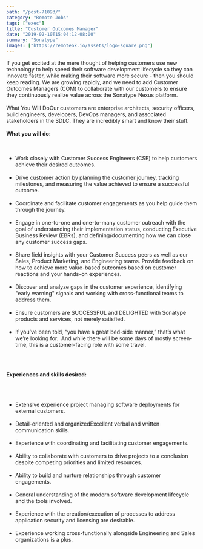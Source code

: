 ```yaml
---
path: "/post-71093/"
category: "Remote Jobs"
tags: ["exec"]
title: "Customer Outcomes Manager"
date: "2019-02-10T15:04:12-08:00"
summary: "Sonatype"
images: ["https://remoteok.io/assets/logo-square.png"]
---
```


If you get excited at the mere thought of helping customers use new technology to help speed their software development lifecycle so they can innovate faster, while making their software more secure - then you should keep reading. We are growing rapidly, and we need to add Customer Outcomes Managers (COM) to collaborate with our customers to ensure they continuously realize value across the Sonatype Nexus platform.<br /><br />What You Will DoOur customers are enterprise architects, security officers, build engineers, developers, DevOps managers, and associated stakeholders in the SDLC. They are incredibly smart and know their stuff.<br /><br /><strong>What you will do:</strong><br /><br /><ul><br /><li>Work closely with Customer Success Engineers (CSE) to help customers achieve their desired outcomes.</li><br /><li>Drive customer action by planning the customer journey, tracking milestones, and measuring the value achieved to ensure a successful outcome.</li><br /><li>Coordinate and facilitate customer engagements as you help guide them through the journey.</li><br /><li>Engage in one-to-one and one-to-many customer outreach with the goal of understanding their implementation status, conducting Executive Business Review (EBRs), and defining/documenting how we can close any customer success gaps.</li><br /><li>Share field insights with your Customer Success peers as well as our Sales, Product Marketing, and Engineering teams. Provide feedback on how to achieve more value-based outcomes based on customer reactions and your hands-on experiences.</li><br /><li>Discover and analyze gaps in the customer experience, identifying "early warning" signals and working with cross-functional teams to address them.</li><br /><li>Ensure customers are SUCCESSFUL and DELIGHTED with Sonatype products and services, not merely satisfied.</li><br /><li>If you&rsquo;ve been told, &ldquo;you have a great bed-side manner,&rdquo; that&rsquo;s what we&rsquo;re looking for. &nbsp;And while there will be some days of mostly screen-time, this is a customer-facing role with some travel.</li><br /></ul><br /><p><strong>Experiences and skills desired:</strong></p><br /><ul><br /><li>Extensive experience project managing software deployments for external customers.</li><br /><li>Detail-oriented and organizedExcellent verbal and written communication skills.</li><br /><li>Experience with coordinating and facilitating customer engagements.</li><br /><li>Ability to collaborate with customers to drive projects to a conclusion despite competing priorities and limited resources.</li><br /><li>Ability to build and nurture relationships through customer engagements.</li><br /><li>General understanding of the modern software development lifecycle and the tools involved.</li><br /><li>Experience with the creation/execution of processes to address application security and licensing are desirable.</li><br /><li>Experience working cross-functionally alongside Engineering and Sales organizations is a plus.&nbsp;</li><br /></ul>
